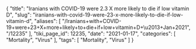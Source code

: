 {
    "title": "Iranians with COVID-19 were 2.3 X more likely to die if low vitamin D",
    "slug": "iranians-with-covid-19-were-23-x-more-likely-to-die-if-low-vitamin-d",
    "aliases": [
        "/Iranians+with+COVID-19+were+23+X+more+likely+to+die+if+low+vitamin+D+\u2013+Jan+2021",
        "/12235"
    ],
    "tiki_page_id": 12235,
    "date": "2021-01-17",
    "categories": [
        "Mortality",
        "Virus"
    ],
    "tags": [
        "Mortality",
        "Virus"
    ]
}